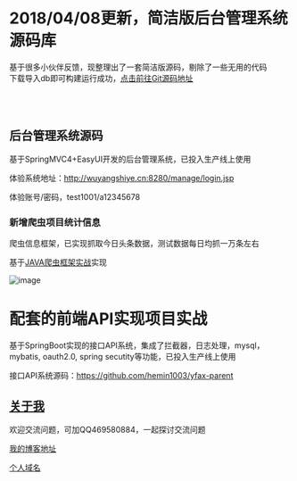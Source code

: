 # 2018/04/08更新，简洁版后台管理系统源码库
基于很多小伙伴反馈，现整理出了一套简洁版源码，剔除了一些无用的代码 <br/>
下载导入db即可构建运行成功，[点击前往Git源码地址](https://github.com/hemin1003/aylson-parent-new)

<br/>
<br/>

## 后台管理系统源码

基于SpringMVC4+EasyUI开发的后台管理系统，已投入生产线上使用

体验系统地址：http://wuyangshiye.cn:8280/manage/login.jsp

体验账号/密码，test1001/a12345678

### 新增爬虫项目统计信息

爬虫信息框架，已实现抓取今日头条数据，测试数据每日均抓一万条左右

基于[JAVA爬虫框架实战](https://github.com/hemin1003/java-spider)实现

![image](./aylson-manage/src/main/webapp/resources/images/WX20171115-170301.png)

# 配套的前端API实现项目实战

基于SpringBoot实现的接口API系统，集成了拦截器，日志处理，mysql，mybatis, oauth2.0, spring secutity等功能，已投入生产线上使用

接口API系统源码：https://github.com/hemin1003/yfax-parent

## [关于我](http://heminit.com/about/)

欢迎交流问题，可加QQ469580884，一起探讨交流问题

[我的博客地址](http://blog.csdn.net/hemin1003)

[个人域名](http://heminit.com)
